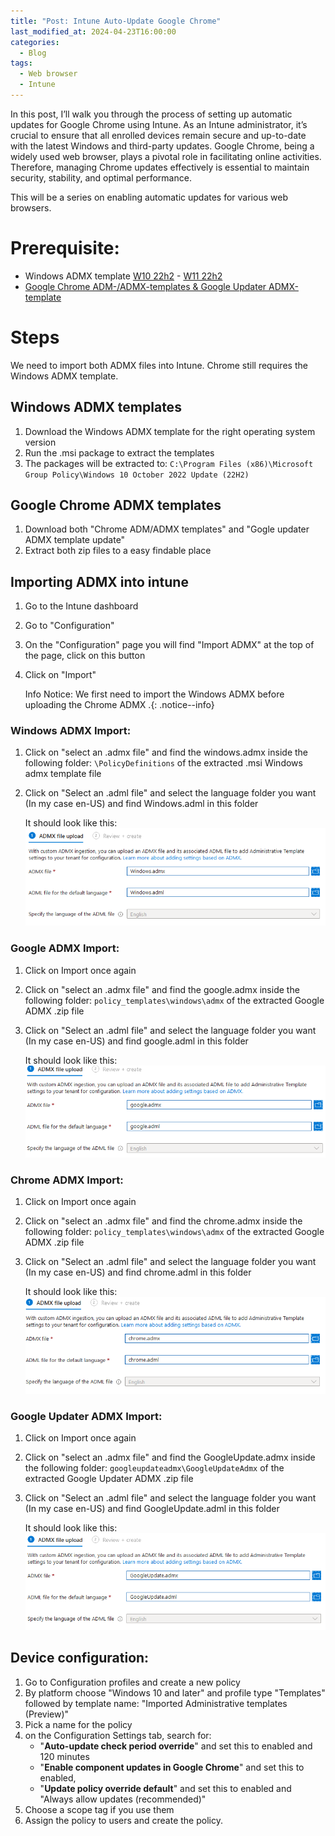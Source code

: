 ```yaml
---
title: "Post: Intune Auto-Update Google Chrome"
last_modified_at: 2024-04-23T16:00:00
categories:
  - Blog
tags:
  - Web browser
  - Intune
---
```


In this post, I’ll walk you through the process of setting up automatic updates for Google Chrome using Intune. As an Intune administrator, it’s crucial to ensure that all enrolled devices remain secure and up-to-date with the latest Windows and third-party updates. Google Chrome, being a widely used web browser, plays a pivotal role in facilitating online activities. Therefore, managing Chrome updates effectively is essential to maintain security, stability, and optimal performance.

This will be a series on enabling automatic updates for various web browsers.

# Prerequisite:
- Windows ADMX template [W10 22h2](https://www.microsoft.com/en-us/download/details.aspx?id=104677 "W10 22h2") -  [W11 22h2](https://www.microsoft.com/en-ie/download/details.aspx?id=105093 "W11 22h2")
- [Google Chrome ADM-/ADMX-templates & Google Updater ADMX-template](https://chromeenterprise.google/browser/download/#manage-policies-tab "Google Chrome adm-/admx-templates & Google Updater ADMX-template")

# Steps
We need to import both ADMX files into Intune. Chrome still requires the Windows ADMX template. 

## Windows ADMX templates
1. Download the Windows ADMX template for the right operating system version
1. Run the .msi package to extract the templates
1. The packages will be extracted to: `C:\Program Files (x86)\Microsoft Group Policy\Windows 10 October 2022 Update (22H2)`

## Google Chrome ADMX templates
1. Download both "Chrome ADM/ADMX templates" and "Gogle updater ADMX template update"
1. Extract both zip files to a easy findable place

## Importing ADMX into intune
1. Go to the Intune dashboard
1. Go to "Configuration"
1. On the "Configuration" page you will find "Import ADMX" at the top of the page, click on this button
1. Click on "Import"

    Info Notice: We first need to import the Windows ADMX before uploading the Chrome ADMX .{: .notice--info}

### Windows ADMX Import:

1. Click on "select an .admx file" and find the windows.admx inside the following folder: `\PolicyDefinitions` of the extracted .msi Windows admx template file
1. Click on "Select an .adml file" and select the language folder you want (In my case en-US) and find Windows.adml in this folder

    It should look like this:
     ![WindowsADMX](/assets/images/Intune-Auto-Update-Browsers/Chrome/Windows%20admx%20import.png)
	
### Google ADMX Import:
1. Click on Import once again 
1. Click on "select an .admx file" and find the google.admx inside the following folder: `policy_templates\windows\admx` of the extracted Google ADMX .zip file
1. Click on "Select an .adml file" and select the language folder you want (In my case en-US) and find google.adml in this folder

    It should look like this:
    ![GoogleADMX](/assets/images/Intune-Auto-Update-Browsers/Chrome/Google%20ADMX%20import.png)
	
### Chrome ADMX Import:
1. Click on Import once again 
1. Click on "select an .admx file" and find the chrome.admx inside the following folder: `policy_templates\windows\admx` of the extracted Google ADMX .zip file
1. Click on "Select an .adml file" and select the language folder you want (In my case en-US) and find chrome.adml in this folder

    It should look like this:
    ![ChromeADMX](/assets/images/Intune-Auto-Update-Browsers/Chrome/Chrome%20ADMX%20import.png)
	
### Google Updater ADMX Import:
1. Click on Import once again 
1. Click on "select an .admx file" and find the GoogleUpdate.admx inside the following folder: `googleupdateadmx\GoogleUpdateAdmx` of the extracted Google Updater ADMX .zip file
1. Click on "Select an .adml file" and select the language folder you want (In my case en-US) and find GoogleUpdate.adml in this folder

    It should look like this:
    ![GoogleUpdateADMX](/assets/images/Intune-Auto-Update-Browsers/Chrome/Google%20Update%20ADMX%20import.png)
	
## Device configuration:
1. Go to Configuration profiles and create a new policy
1. By platform choose "Windows 10 and later" and profile type "Templates" followed by template name: "Imported Administrative templates (Preview)"
1. Pick a name for the policy
1. on the Configuration Settings tab, search for: 
   - "**Auto-update check period override**" and set this to enabled and 120 minutes
   - "**Enable component updates in Google Chrome**" and set this to enabled, 
   - "**Update policy override default**" and set this to enabled and "Always allow updates (recommended)"
1. Choose a scope tag if you use them
1. Assign the policy to users and create the policy.